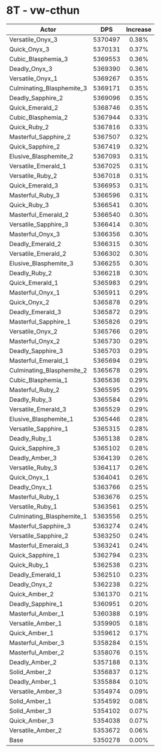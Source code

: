 # 8T - vw-cthun
| Actor | DPS | Increase |
|---|:---:|:---:|
|Versatile_Onyx_3|5370497|0.38%|
|Quick_Onyx_3|5370131|0.37%|
|Cubic_Blasphemia_3|5369553|0.36%|
|Deadly_Onyx_3|5369390|0.36%|
|Versatile_Onyx_1|5369267|0.35%|
|Culminating_Blasphemite_3|5369171|0.35%|
|Deadly_Sapphire_2|5369096|0.35%|
|Quick_Emerald_2|5368746|0.35%|
|Cubic_Blasphemia_2|5367944|0.33%|
|Quick_Ruby_2|5367816|0.33%|
|Masterful_Sapphire_2|5367507|0.32%|
|Quick_Sapphire_2|5367419|0.32%|
|Elusive_Blasphemite_2|5367093|0.31%|
|Versatile_Emerald_1|5367025|0.31%|
|Versatile_Ruby_2|5367018|0.31%|
|Quick_Emerald_3|5366953|0.31%|
|Masterful_Ruby_3|5366596|0.31%|
|Quick_Ruby_3|5366541|0.30%|
|Masterful_Emerald_2|5366540|0.30%|
|Versatile_Sapphire_3|5366414|0.30%|
|Masterful_Onyx_3|5366356|0.30%|
|Deadly_Emerald_2|5366315|0.30%|
|Versatile_Emerald_2|5366302|0.30%|
|Elusive_Blasphemite_3|5366255|0.30%|
|Deadly_Ruby_2|5366218|0.30%|
|Quick_Emerald_1|5365983|0.29%|
|Masterful_Onyx_1|5365911|0.29%|
|Quick_Onyx_2|5365878|0.29%|
|Deadly_Emerald_3|5365872|0.29%|
|Masterful_Sapphire_1|5365826|0.29%|
|Versatile_Onyx_2|5365766|0.29%|
|Masterful_Onyx_2|5365730|0.29%|
|Deadly_Sapphire_3|5365703|0.29%|
|Masterful_Emerald_1|5365694|0.29%|
|Culminating_Blasphemite_2|5365678|0.29%|
|Cubic_Blasphemia_1|5365636|0.29%|
|Masterful_Ruby_2|5365595|0.29%|
|Deadly_Ruby_3|5365584|0.29%|
|Versatile_Emerald_3|5365529|0.29%|
|Elusive_Blasphemite_1|5365446|0.28%|
|Versatile_Sapphire_1|5365315|0.28%|
|Deadly_Ruby_1|5365138|0.28%|
|Quick_Sapphire_3|5365102|0.28%|
|Deadly_Amber_3|5364139|0.26%|
|Versatile_Ruby_3|5364117|0.26%|
|Quick_Onyx_1|5364041|0.26%|
|Deadly_Onyx_1|5363766|0.25%|
|Masterful_Ruby_1|5363676|0.25%|
|Versatile_Ruby_1|5363561|0.25%|
|Culminating_Blasphemite_1|5363556|0.25%|
|Masterful_Sapphire_3|5363274|0.24%|
|Versatile_Sapphire_2|5363250|0.24%|
|Masterful_Emerald_3|5363241|0.24%|
|Quick_Sapphire_1|5362794|0.23%|
|Quick_Ruby_1|5362538|0.23%|
|Deadly_Emerald_1|5362510|0.23%|
|Deadly_Onyx_2|5362238|0.22%|
|Quick_Amber_2|5361370|0.21%|
|Deadly_Sapphire_1|5360951|0.20%|
|Masterful_Amber_1|5360388|0.19%|
|Versatile_Amber_1|5359905|0.18%|
|Quick_Amber_1|5359612|0.17%|
|Masterful_Amber_3|5358284|0.15%|
|Masterful_Amber_2|5358076|0.15%|
|Deadly_Amber_2|5357188|0.13%|
|Solid_Amber_2|5356837|0.12%|
|Deadly_Amber_1|5355884|0.10%|
|Versatile_Amber_3|5354974|0.09%|
|Solid_Amber_1|5354592|0.08%|
|Solid_Amber_3|5354102|0.07%|
|Quick_Amber_3|5354038|0.07%|
|Versatile_Amber_2|5353672|0.06%|
|Base|5350278|0.00%|
